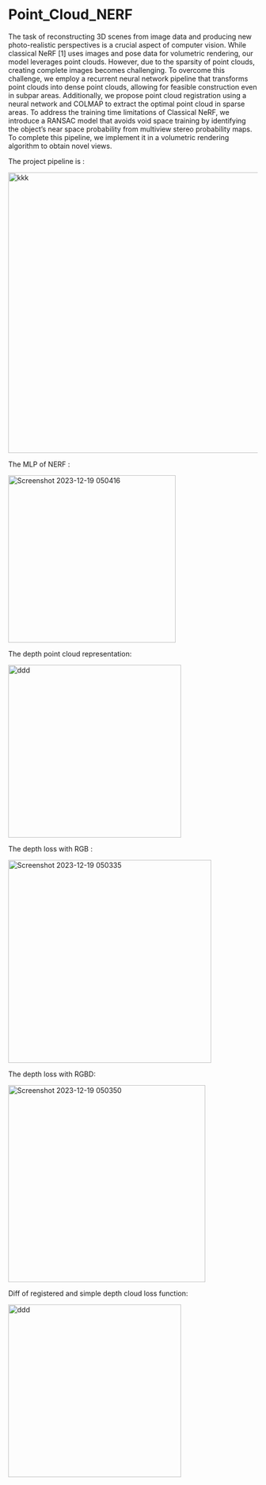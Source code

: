# Point_Cloud_NERF


The task of reconstructing 3D scenes from image
 data and producing new photo-realistic perspectives is a crucial
 aspect of computer vision. While classical NeRF [1] uses images
 and pose data for volumetric rendering, our model leverages
 point clouds. However, due to the sparsity of point clouds,
 creating complete images becomes challenging. To overcome this
 challenge, we employ a recurrent neural network pipeline that
 transforms point clouds into dense point clouds, allowing for
 feasible construction even in subpar areas. Additionally, we
 propose point cloud registration using a neural network and
 COLMAP to extract the optimal point cloud in sparse areas.
 To address the training time limitations of Classical NeRF, we
 introduce a RANSAC model that avoids void space training by
 identifying the object’s near space probability from multiview
 stereo probability maps. To complete this pipeline, we implement
 it in a volumetric rendering algorithm to obtain novel views.

 The project pipeline is :

<img width="567" alt="kkk" src="https://github.com/PraveenPaidi/Point_Cloud_NERF/assets/120610889/028e6621-2f53-4dbc-9c82-d352ad341809">

The MLP of NERF :

<img width="338" alt="Screenshot 2023-12-19 050416" src="https://github.com/PraveenPaidi/Point_Cloud_NERF/assets/120610889/ff129a69-5da8-408a-b8ee-a921eaaa9823">

The depth point cloud representation:

<img width="349" alt="ddd" src="https://github.com/PraveenPaidi/Point_Cloud_NERF/assets/120610889/a612210b-2e47-41ca-977c-35d92a4b8971">

The depth loss with RGB :

<img width="410" alt="Screenshot 2023-12-19 050335" src="https://github.com/PraveenPaidi/Point_Cloud_NERF/assets/120610889/a6f1720b-8848-437c-9d44-348c4b3be7f6">



The depth loss with RGBD:


<img width="398" alt="Screenshot 2023-12-19 050350" src="https://github.com/PraveenPaidi/Point_Cloud_NERF/assets/120610889/d3984d39-a617-4c71-a017-2ea709867ab3">


Diff of registered and simple depth cloud loss function:


<img width="349" alt="ddd" src="https://github.com/PraveenPaidi/Point_Cloud_NERF/assets/120610889/af0e9e39-40eb-458f-8a7a-5d314d16a7f4">









 
